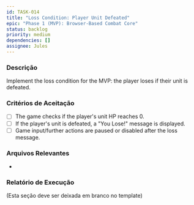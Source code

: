 ```yaml
---
id: TASK-014
title: "Loss Condition: Player Unit Defeated"
epic: "Phase 1 (MVP): Browser-Based Combat Core"
status: backlog
priority: medium
dependencies: []
assignee: Jules
---
```


### Descrição

Implement the loss condition for the MVP: the player loses if their unit is defeated.

### Critérios de Aceitação

- [ ] The game checks if the player's unit HP reaches 0.
- [ ] If the player's unit is defeated, a "You Lose!" message is displayed.
- [ ] Game input/further actions are paused or disabled after the loss message.

### Arquivos Relevantes

*

### Relatório de Execução

(Esta seção deve ser deixada em branco no template)
